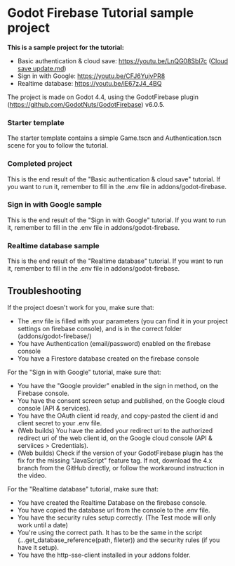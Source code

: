 # Godot Firebase Tutorial sample project
**This is a sample project for the tutorial:**
- Basic authentication & cloud save: https://youtu.be/LnQG08Sbl7c ([Cloud save update.md](https://github.com/kyboon/GodotFirebaseTutorial/blob/master/Cloud%20save%20update.md))
- Sign in with Google: https://youtu.be/CFJ6YujvPR8
- Realtime database: https://youtu.be/iE67zJ4_4BQ

The project is made on Godot 4.4, using the GodotFirebase plugin (https://github.com/GodotNuts/GodotFirebase) v6.0.5.

### Starter template
The starter template contains a simple Game.tscn and Authentication.tscn scene for you to follow the tutorial.

### Completed project
This is the end result of the "Basic authentication & cloud save" tutorial. If you want to run it, remember to fill in the .env file in addons/godot-firebase.

### Sign in with Google sample
This is the end result of the "Sign in with Google" tutorial. If you want to run it, remember to fill in the .env file in addons/godot-firebase.

### Realtime database sample
This is the end result of the "Realtime database" tutorial.  If you want to run it, remember to fill in the .env file in addons/godot-firebase.

## Troubleshooting
If the project doesn't work for you, make sure that:
- The .env file is filled with your parameters (you can find it in your project settings on firebase console), and is in the correct folder (addons/godot-firebase/)
- You have Authentication (email/password) enabled on the firebase console
- You have a Firestore database created on the firebase console
  
For the "Sign in with Google" tutorial, make sure that:
- You have the "Google provider" enabled in the sign in method, on the Firebase console.
- You have the consent screen setup and published, on the Google cloud console (API & services).
- You have the OAuth client id ready, and copy-pasted the client id and client secret to your .env file.
- (Web builds) You have the added your redirect uri to the authorized redirect uri of the web client id, on the Google cloud console (API & serviices > Credentials).
- (Web builds) Check if the version of your GodotFirebase plugin has the fix for the missing "JavaScript" feature tag. If not, download the 4.x branch from the GitHub directly, or follow the workaround instruction in the video.

For the "Realtime database" tutorial, make sure that:
- You have created the Realtime Database on the firebase console.
- You have copied the database url from the console to the .env file.
- You have the security rules setup correctly. (The Test mode will only work until a date)
- You're using the correct path. It has to be the same in the script (...get_database_reference(path, fileter)) and the security rules (if you have it setup).
- You have the http-sse-client installed in your addons folder.
